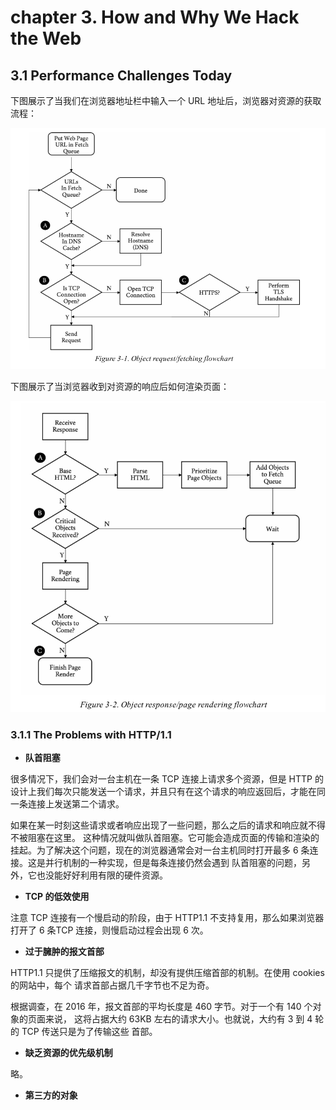 # chapter 3. How and Why We Hack the Web

## 3.1 Performance Challenges Today

下图展示了当我们在浏览器地址栏中输入一个 URL 地址后，浏览器对资源的获取流程：    

![object-request](https://raw.githubusercontent.com/temple-deng/markdown-images/master/network/object-request.png)   

下图展示了当浏览器收到对资源的响应后如何渲染页面：   

![page-rendering](https://raw.githubusercontent.com/temple-deng/markdown-images/master/network/page-rendering.png)

### 3.1.1 The Problems with HTTP/1.1

+ **队首阻塞**    

很多情况下，我们会对一台主机在一条 TCP 连接上请求多个资源，但是 HTTP 的设计上我们每次只能发送一个请求，并且只有在这个请求的响应返回后，才能在同一条连接上发送第二个请求。    

如果在某一时刻这些请求或者响应出现了一些问题，那么之后的请求和响应就不得不被阻塞在这里。
这种情况就叫做队首阻塞。它可能会造成页面的传输和渲染的挂起。为了解决这个问题，现在的浏览器通常会对一台主机同时打开最多 6 条连接。这是并行机制的一种实现，但是每条连接仍然会遇到
队首阻塞的问题，另外，它也没能好好利用有限的硬件资源。    

+ **TCP 的低效使用**    

注意 TCP 连接有一个慢启动的阶段，由于 HTTP1.1 不支持复用，那么如果浏览器打开了 6 条TCP
连接，则慢启动过程会出现 6 次。    

+ **过于臃肿的报文首部**     

HTTP1.1 只提供了压缩报文的机制，却没有提供压缩首部的机制。在使用 cookies 的网站中，每个
请求首部占据几千字节也不足为奇。     

根据调查，在 2016 年，报文首部的平均长度是 460 字节。对于一个有 140 个对象的页面来说，
这将占据大约 63KB 左右的请求大小。也就说，大约有 3 到 4 轮的 TCP 传送只是为了传输这些
首部。    

+ **缺乏资源的优先级机制**     

略。    

+ **第三方的对象**     

